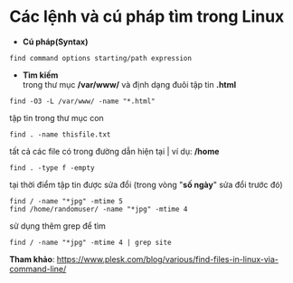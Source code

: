 # Các lệnh và cú pháp tìm trong Linux

- **Cú pháp(Syntax)**
```
find command options starting/path expression
```
- **Tìm kiếm** </br>
trong thư mục **/var/www/** và định dạng đuôi tập tin **.html**
```
find -O3 -L /var/www/ -name "*.html"
```
tập tin trong thư mục con
```
find . -name thisfile.txt
```
tất cả các file có trong đường dẫn hiện tại | ví dụ: **/home**
```
find . -type f -empty
```
tại thời điểm tập tin được sửa đổi (trong vòng "**số ngày**" sửa đổi trước đó)
```
find / -name "*jpg" -mtime 5
find /home/randomuser/ -name "*jpg" -mtime 4
```
sử dụng thêm grep để tìm
```
find / -name "*jpg" -mtime 4 | grep site
```

**Tham khảo**: https://www.plesk.com/blog/various/find-files-in-linux-via-command-line/

